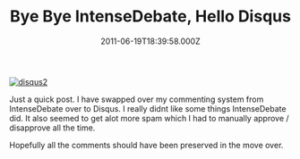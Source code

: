 ﻿---
coverImage: /images/fallback-post-header.png
date: "2011-06-19T18:39:58.000Z"
tags:
  - comments
  - disqus
  - intensedebate
  - website
title: "Bye Bye IntenseDebate, Hello Disqus"
oldUrl: /websites/bye-bye-intensedebate-hello-disqus
---

[![](https://www.mikecann.blog/wp-content/uploads/2011/06/disqus2.jpg "disqus2")](https://www.mikecann.blog/wp-content/uploads/2011/06/disqus2.jpg)

Just a quick post. I have swapped over my commenting system from IntenseDebate over to Disqus. I really didnt like some things IntenseDebate did. It also seemed to get alot more spam which I had to manually approve / disapprove all the time.

<!-- more -->

Hopefully all the comments should have been preserved in the move over.
